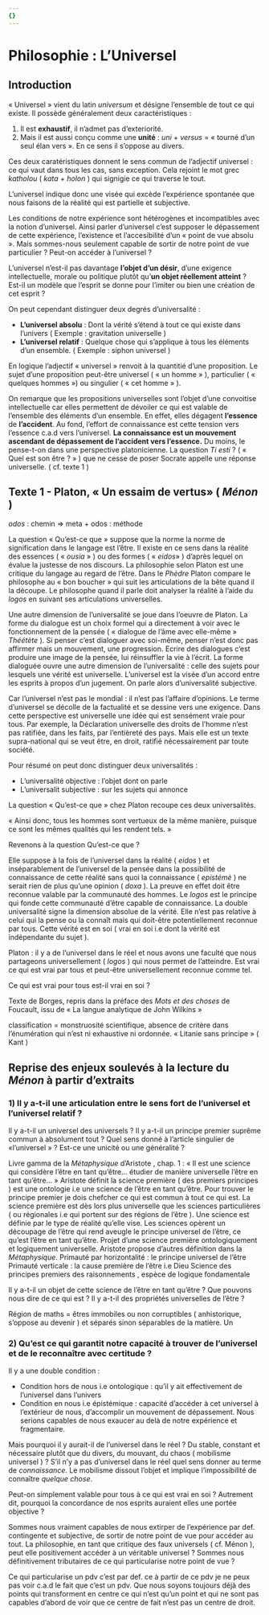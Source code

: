```yaml
---
{}
---
```


# Philosophie : L’Universel 

## Introduction 

« Universel » vient du latin *universum* et désigne l’ensemble de tout ce qui existe. Il possède généralement deux caractéristiques : 

1. Il est **exhaustif**, il n’admet pas d’exteriorité.
2. Mais il est aussi conçu comme une **unité** : *uni* + *versus* = « tourné d’un seul élan vers ». En ce sens il s’oppose au divers.

Ces deux caratéristiques donnent le sens commun de l’adjectif universel : ce qui vaut dans tous les cas, sans exception. Cela rejoint le mot grec *katholou* ( *kata* + *holon* ) qui signigie ce qui traverse le tout.

L’universel indique donc une visée qui excède l’expérience spontanée que nous faisons de la réalité qui est partielle et subjective. 

Les conditions de notre expérience sont hétérogènes et incompatibles avec la notion d’universel. Ainsi parler d’universel c’est supposer le dépassement de cette expérience, l’existence et l’accesibilité d’un « point de vue absolu ». Mais sommes-nous seulement capable de sortir de notre point de vue particulier ? Peut-on accéder à l’universel ?

L’universel n’est-il pas davantage **l’objet d’un désir**, d’une exigence intellectuelle, morale ou politique plutôt qu’**un objet réellement atteint** ? Est-il un modèle que l’esprit se donne pour l’imiter ou bien une création de cet esprit ? 

On peut cependant distinguer deux degrés d’universalité : 

- **L’universel absolu** : Dont la vérité s’étend à tout ce qui existe dans l’univers ( Exemple : gravitation universelle )
- **L’universel relatif** : Quelque chose qui s’applique à tous les éléments d’un ensemble. ( Exemple : siphon universel )

En logique l’adjectif « universel » renvoit à la quantitié d’une proposition. Le sujet d’une proposition peut-être universel ( « un homme » ), particulier ( « quelques hommes ») ou singulier ( « cet homme » ).

On remarque que les propositions universelles sont l’objet d’une convoitise intellectuelle car elles permettent de dévoiler ce qui est valable de l’ensemble des éléments d’un ensemble. En effet, elles dégagent **l’essence** de **l’accident**. Au fond, l’effort de connaissance est cette tension vers l’essence c.a.d vers l’universel. **La connaissance est un mouvement ascendant de dépassement de l’accident vers l’essence.** Du moins, le pense-t-on dans une perspective platonicienne. La question *Ti esti* ? ( « Quel est son être ? » ) que ne cesse de poser Socrate appelle une réponse universelle. ( cf. texte 1 )

## Texte 1 - Platon, « Un essaim de vertus» ( *Ménon* )

*odos* : chemin ⇒ meta + odos : méthode

La question « Qu’est-ce que » suppose que la norme la norme de signification dans le langage est l’être. Il existe en ce sens dans la réalité des essences ( « *ousia* » ) ou des formes ( « *eidos*» ) d’après lequel on évalue la justesse de nos discours. La philosophie selon Platon est une critique du langage au regard de l’être. Dans le *Phèdre* Platon compare le philosophe au « bon boucher » qui suit les articulations de la bête quand il la découpe. Le philosophe quand il parle doit analyser la réalité à l’aide du *logos* en suivant ses articulations universelles.

Une autre dimension de l’universalité se joue dans l’oeuvre de Platon. La forme du dialogue est un choix formel qui a directement à voir avec le fonctionnement de la pensée ( « dialogue de l’âme avec elle-même » *Théétète* ). Si penser c’est dialoguer avec soi-même, penser n’est donc pas affirmer mais un mouvement, une progression. Ecrire des dialogues c’est produire une image de la pensée, lui réinsuffler la vie à l’écrit. La forme dialoguée ouvre une autre dimension de l’universalité : celle des sujets pour lesquels une vérité est universelle. L’universel est la visée d’un accord entre les esprits à propos d’un jugement. On parle alors d’universalité subjective.

Car l’universel n’est pas le mondial : il n’est pas l’affaire d’opinions. Le terme d’universel se décolle de la factualité et se dessine vers une exigence. Dans cette perspective est universelle une idée qui est sensément vraie pour tous. Par exemple, la Déclaration universelle des droits de l’homme n’est pas ratifiée, dans les faits, par l’entièreté des pays. Mais elle est un texte supra-national qui se veut être, en droit, ratifié nécessairement par toute société.

Pour résumé on peut donc distinguer deux universalités : 
- L’universalité objective : l’objet dont on parle
- L’universalit subjective : sur les sujets qui annonce 

La question « Qu’est-ce que » chez Platon recoupe ces deux universalités.


« Ainsi donc, tous les hommes sont vertueux de la même manière, puisque ce sont les mêmes qualités qui les rendent tels. »




Revenons à la question Qu’est-ce que ? 

Elle suppose à la fois de l’universel dans la réalité ( *eidos* ) et inséparablement de l’universel de la pensée dans la possibilité de connaissance de cette réalité sans quoi la connaissance ( *epistémè* ) ne serait rien de plus qu’une opinion ( *doxa* ). La preuve en effet doit être reconnue valable par la communauté des hommes.
Le *logos* est le principe qui fonde cette communauté d’être capable de connaissance. La double universalité signe la dimension absolue de la vérité. Elle n’est pas relative à celui qui la pense ou la connaît mais qui doit-être potentiellement reconnue par tous. Cette vérité est en soi ( vrai en soi i.e dont la vérité est indépendante du sujet ). 

Platon : il y a de l’universel dans le réel et nous avons une  faculté que nous partageons universellement ( *logos* ) qui nous permet de l’atteindre. Est vrai ce qui est vrai par tous et peut-être universellement reconnue comme tel.

Ce qui est vrai pour tous est-il vrai en soi ? 

Texte de Borges, repris dans la préface des *Mots et des choses* de Foucault, issu de « La langue analytique de John Wilkins »

classification = monstruosité scientifique, absence de critère dans l’énumération qui n’est ni exhaustive ni ordonnée. « Litanie sans principe » ( Kant )

## Reprise des enjeux soulevés à la lecture du *Ménon* à partir d’extraits 

### 1) Il y a-t-il une articulation entre le sens fort de l’universel et l’universel relatif ?

Il y a-t-il un universel des universels ? Il y a-t-il un principe premier suprême commun à absolument tout ? Quel sens donné à l’article singulier de «l’universel » ? Est-ce une unicité ou une généralité ? 

Livre gamma de la *Métaphysique* d’Aristote , chap. 1 : « Il est une science qui considère l’être en tant qu’être… étudier de manière universelle l’être en tant qu’être… » Aristote définit la science première ( des premiers principes ) est une ontologie i.e une science de l’être en tant qu’être. Pour trouver le principe premier je dois chefcher ce qui est commun à tout ce qui est. La science première est dès lors plus universelle que les sciences particulières ( ou régionales i.e qui portent sur des régions de l’être ). Une science est définie par le type de réalité qu’elle vise. Les sciences opèrent un découpage de l’être qui rend aveugle le principe universel de l’être, ce qu’est l’être en tant qu’être. 
Projet d’une science première ontologiquement et logiquement universelle. 
Aristote propose d’autres définition dans la *Métaphysique*.
Primauté par horizontalité : le principe universel de l’être 
Primauté verticale : la cause première de l’être i.e Dieu 
Science des principes premiers des raisonnements , espèce de logique fondamentale 

Il y a-t-il un objet de cette science de l’être en tant qu’être ? Que pouvons nous dire de ce qui est ? Il y a-t-il des propriétés universelles de l’être ? 

Région de maths = êtres immobiles ou non corruptibles ( anhistorique, s’oppose au devenir ) et séparés sinon séparables de la matière. Un

### 2) Qu’est ce qui garantit notre capacité à trouver de l’universel et de le reconnaître avec certitude ? 

Il y a une double condition : 

- Condition hors de nous i.e ontologique : qu’il y ait effectivement de l’universel dans l’univers 
- Condition en nous i.e épistémique : capacité d’accéder à cet universel à l’extérieur de nous, d’accomplir un mouvement de dépassement. Nous serions capables de nous exaucer au delà de notre expérience et fragmentaire.

Mais pourquoi il y aurait-il de l’universel dans le réel ? Du stable, constant et nécessaire plutôt que du divers, du mouvant, du chaos ( mobilisme universel ) ? 
S’il n’y a pas d’universel dans le réel quel sens donner au terme de *connaissance*. Le mobilisme dissout l’objet et implique l’impossibilité de connaître *quelque chose*.

Peut-on simplement valable pour tous à ce qui est vrai en soi ? Autrement dit, pourquoi la concordance de nos esprits auraient elles une portée objective ?

Sommes nous vraiment capables de nous extirper de l’expérience par def. contingente et subjective, de sortir de notre point de vue pour accéder au tout. 
La philosophie, en tant que critique des faux universels ( cf. Ménon ), peut elle positivement accéder à un véritable universel ? Sommes nous définitivement tributaires de ce qui particularise notre point de vue ? 
 
Ce qui particularise un pdv c’est par def. ce à partir de ce pdv je ne peux pas voir c.a.d le fait que c’est un pdv. Que nous soyons toujours déjà des points qui transforment en centre ce qui n’est qu’un point et qui ne sont pas capables d’abord de voir que ce centre de fait n’est pas un centre de droit. 


 